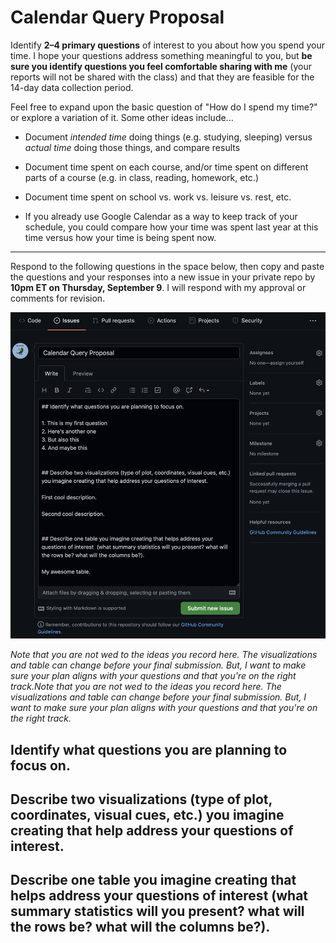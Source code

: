 
# Calendar Query Proposal 

Identify **2–4 primary questions** of interest to you about how you spend your time. I hope your questions address something meaningful to you, but **be sure you identify questions you feel comfortable sharing with me** (your reports will not be shared with the class) and that they are feasible for the 14-day data collection period. 

Feel free to expand upon the basic question of "How do I spend my time?" or explore a variation of it. Some other ideas include...

* Document *intended time* doing things (e.g. studying, sleeping) versus *actual time* doing those things, and compare results

* Document time spent on each course, and/or time spent on different parts of a course (e.g. in class, reading, homework, etc.)

* Document time spent on school vs. work vs. leisure vs. rest, etc.

* If you already use Google Calendar as a way to keep track of your schedule, you could compare how your time was spent last year at this time versus how your time is being spent now.

---

Respond to the following questions in the space below, then copy and paste the questions and your responses into a new issue in your private repo by **10pm ET on Thursday, September 9**. I will respond with my approval or comments for revision.

![](issue-screenshot.png)

*Note that you are not wed to the ideas you record here.  The visualizations and table can change before your final submission.  But, I want to make sure your plan aligns with your questions and that you're on the right track.Note that you are not wed to the ideas you record here.  The visualizations and table can change before your final submission.  But, I want to make sure your plan aligns with your questions and that you're on the right track.*


## Identify what questions you are planning to focus on. 




## Describe two visualizations (type of plot, coordinates, visual cues, etc.) you imagine creating that help address your questions of interest.




## Describe one table you imagine creating that helps address your questions of interest  (what summary statistics will you present? what will the rows be? what will the columns be?).



